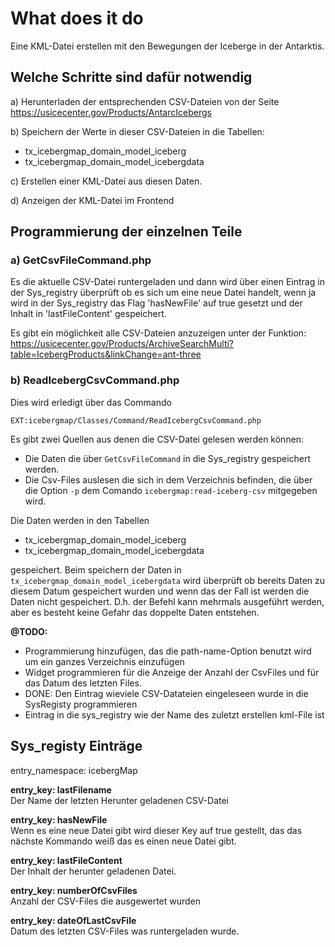 # What does it do
Eine KML-Datei erstellen mit den Bewegungen der Iceberge in der Antarktis.

## Welche Schritte sind dafür notwendig
a) Herunterladen der entsprechenden CSV-Dateien von der Seite https://usicecenter.gov/Products/AntarcIcebergs

b) Speichern der Werte in dieser CSV-Dateien in die Tabellen:
- tx_icebergmap_domain_model_iceberg
- tx_icebergmap_domain_model_icebergdata

c) Erstellen einer KML-Datei aus diesen Daten.

d) Anzeigen der KML-Datei im Frontend

## Programmierung der einzelnen Teile

### a) GetCsvFileCommand.php
Es die aktuelle CSV-Datei runtergeladen und dann wird über einen Eintrag in der
Sys_registry überprüft ob es sich um eine neue Datei handelt, wenn ja wird in der
Sys_registry das Flag 'hasNewFile' auf true gesetzt und der Inhalt in 'lastFileContent'
gespeichert.

Es gibt ein möglichkeit alle CSV-Dateien anzuzeigen unter der Funktion:
https://usicecenter.gov/Products/ArchiveSearchMulti?table=IcebergProducts&linkChange=ant-three

### b) ReadIcebergCsvCommand.php
Dies wird erledigt über das Commando
```
EXT:icebergmap/Classes/Command/ReadIcebergCsvCommand.php
```
Es gibt zwei Quellen aus denen die CSV-Datei gelesen werden können:
* Die Daten die über ``GetCsvFileCommand`` in die Sys_registry gespeichert werden.
* Die Csv-Files auslesen die sich in dem Verzeichnis befinden, die über die Option 
``-p`` dem Comando ``icebergmap:read-iceberg-csv`` mitgegeben wird.

Die Daten werden in den Tabellen 
- tx_icebergmap_domain_model_iceberg
- tx_icebergmap_domain_model_icebergdata

gespeichert. Beim speichern der Daten in  ``tx_icebergmap_domain_model_icebergdata``
wird überprüft ob bereits Daten zu diesem Datum gespeichert wurden und wenn das der 
Fall ist werden die Daten nicht gespeichert. D.h. der Befehl kann mehrmals ausgeführt
werden, aber es besteht keine Gefahr das doppelte Daten entstehen.


**@TODO:** 
- Programmierung hinzufügen, das die path-name-Option benutzt wird um ein ganzes Verzeichnis
einzufügen
- Widget programmieren für die Anzeige der Anzahl der CsvFiles und für das Datum des letzten Files.
- DONE: Den Eintrag wieviele CSV-Datateien eingeleseen wurde in die SysRegisty programmieren
- Eintrag in die sys_registry wie der Name des zuletzt erstellen kml-File ist 


## Sys_registy Einträge

entry_namespace: icebergMap

**entry_key: lastFilename**\
Der Name der letzten Herunter geladenen CSV-Datei

**entry_key: hasNewFile**\
Wenn es eine neue Datei gibt wird dieser Key auf true gestellt, das das nächste 
Kommando weiß das es einen neue Datei gibt.

**entry_key: lastFileContent**\
Der Inhalt der herunter geladenen Datei.

**entry_key: numberOfCsvFiles**\
Anzahl der CSV-Files die ausgewertet wurden

**entry_key: dateOfLastCsvFile**\
Datum des letzten CSV-Files was runtergeladen wurde.



